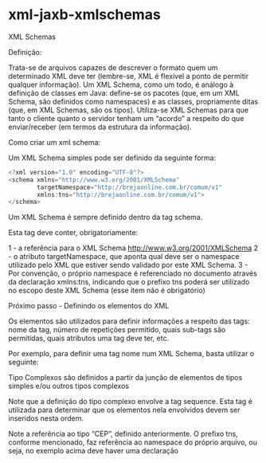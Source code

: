# xml-jaxb-xmlschemas

XML Schemas

Definição:

Trata-se de arquivos capazes de descrever o formato quem um determinado
XML deve ter (lembre-se, XML é flexível a ponto de permitir qualquer informação).
Um XML Schema, como um todo, é análogo à definição de classes em Java:
define-se os pacotes (que, em um XML Schema, são definidos como namespaces) e
as classes, propriamente ditas (que, em XML Schemas, são os tipos).
Utiliza-se XML Schemas para que tanto o cliente quanto o servidor tenham um
“acordo” a respeito do que enviar/receber (em termos da estrutura da informação).

Como criar um xml schema:

Um XML Schema simples pode ser definido da seguinte forma:

```javascript
<?xml version="1.0" encoding="UTF-8"?>
<schema xmlns="http://www.w3.org/2001/XMLSchema"
		targetNamespace="http://brejaonline.com.br/comum/v1"
		xmlns:tns="http://brejaonline.com.br/comum/v1">
</schema>

```


Um XML Schema é sempre definido dentro da tag schema. 

Esta tag deve conter, obrigatoriamente:

1 - a referência para o XML Schema http://www.w3.org/2001/XMLSchema
2 - o atributo targetNamespace, que aponta qual deve ser o namespace
utilizado pelo XML que estiver sendo validado por este XML Schema.
3 - Por convenção, o próprio namespace é referenciado no documento através da declaração
xmlns:tns, indicando que o prefixo tns poderá ser utilizado no escopo
deste XML Schema (esse item não é obrigatório)


Próximo passo - Definindo os elementos do XML

Os elementos são utilizados para definir informações a respeito das tags: nome
da tag, número de repetições permitido, quais sub-tags são permitidas, quais atributos
uma tag deve ter, etc.

Por exemplo, para definir uma tag nome num XML Schema, basta utilizar
o seguinte:

<?xml version="1.0" encoding="UTF-8"?>
<schema xmlns="http://www.w3.org/2001/XMLSchema"
targetNamespace="http://brejaonline.com.br/comum/v1"
xmlns:tns="http://brejaonline.com.br/comum/v1">
	<element name="nome" type="string" />
</schema>

Tipo Complexos são definidos a partir da junção de elementos de tipos simples e/ou outros 
tipos complexos

<complexType name="Endereco">
	<sequence>
		<element name="cep" type="tns:CEP" />
		<element name="logradouro" type="string" />
	</sequence>
</complexType>

Note que a definição do tipo complexo envolve a tag sequence. Esta tag é utilizada
para determinar que os elementos nela envolvidos devem ser inseridos nesta
ordem.

Note a referência ao tipo “CEP”, definido anteriormente. O prefixo tns, conforme
mencionado, faz referência ao namespace do próprio arquivo, ou seja, no exemplo acima
deve haver uma declaração <simpleType name="CEP" />
